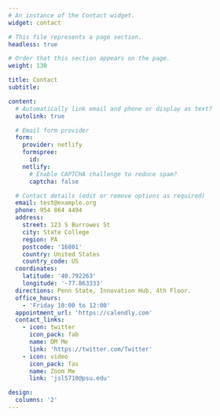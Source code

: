 ```yaml
---
# An instance of the Contact widget.
widget: contact

# This file represents a page section.
headless: true

# Order that this section appears on the page.
weight: 130

title: Contact
subtitle:

content:
  # Automatically link email and phone or display as text?
  autolink: true

  # Email form provider
  form:
    provider: netlify
    formspree:
      id:
    netlify:
      # Enable CAPTCHA challenge to reduce spam?
      captcha: false

  # Contact details (edit or remove options as required)
  email: test@example.org
  phone: 954 864 4494
  address:
    street: 123 S Burrowes St
    city: State College
    region: PA
    postcode: '16801'
    country: United States
    country_code: US
  coordinates:
    latitude: '40.792263'
    longitude: '-77.863333'
  directions: Penn State, Innovation Hub, 4th Floor.
  office_hours:
    - 'Friday 10:00 to 12:00'
  appointment_url: 'https://calendly.com'
  contact_links:
    - icon: twitter
      icon_pack: fab
      name: DM Me
      link: 'https://twitter.com/Twitter'
    - icon: video
      icon_pack: fas
      name: Zoom Me
      link: 'jsl5710@psu.edu'

design:
  columns: '2'
---
```

